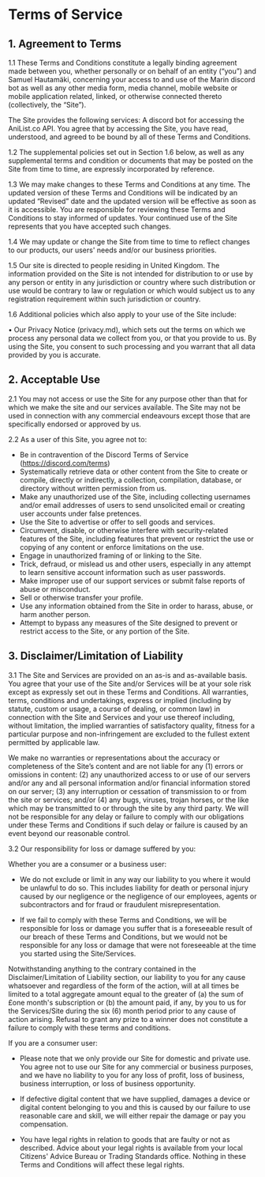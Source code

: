 # Terms of Service

## 1. Agreement to Terms

1.1 These Terms and Conditions constitute a legally binding agreement made between you, whether personally or on behalf of an entity (“you”) and Samuel Hautamäki, concerning your access to and use of the Marin discord bot as well as any other media form, media channel, mobile website or mobile application related, linked, or otherwise connected thereto (collectively, the “Site”).

The Site provides the following services: A discord bot for accessing the AniList.co API. You agree that by accessing the Site, you have read, understood, and agreed to be bound by all of these Terms and Conditions. 

1.2 The supplemental policies set out in Section 1.6 below, as well as any supplemental terms and condition or documents that may be posted on the Site from time to time, are expressly incorporated by reference.

1.3 We may make changes to these Terms and Conditions at any time. The updated version of these Terms and Conditions will be indicated by an updated “Revised” date and the updated version will be effective as soon as it is accessible. You are responsible for reviewing these Terms and Conditions to stay informed of updates. Your continued use of the Site represents that you have accepted such changes.

1.4 We may update or change the Site from time to time to reflect changes to our products, our users' needs and/or our business priorities.

1.5 Our site is directed to people residing in United Kingdom. The information provided on the Site is not intended for distribution to or use by any person or entity in any jurisdiction or country where such distribution or use would be contrary to law or regulation or which would subject us to any registration requirement within such jurisdiction or country.

1.6 Additional policies which also apply to your use of the Site include:

• Our Privacy Notice (privacy.md), which sets out the terms on which we process any personal data we collect from you, or that you provide to us. By using the Site, you consent to such processing and you warrant that all data provided by you is accurate.

## 2. Acceptable Use

2.1 You may not access or use the Site for any purpose other than that for which we make the site and our services available. The Site may not be used in connection with any commercial endeavours except those that are specifically endorsed or approved by us.

2.2 As a user of this Site, you agree not to:
- Be in contravention of the Discord Terms of Service (https://discord.com/terms)
- Systematically retrieve data or other content from the Site to create or compile, directly or indirectly, a collection, compilation, database, or directory without written permission from us.
- Make any unauthorized use of the Site, including collecting usernames and/or email addresses of users to send unsolicited email or creating user accounts under false pretences.
- Use the Site to advertise or offer to sell goods and services.
- Circumvent, disable, or otherwise interfere with security-related features of the Site, including features that prevent or restrict the use or copying of any content or enforce limitations on the use.
- Engage in unauthorized framing of or linking to the Site.
- Trick, defraud, or mislead us and other users, especially in any attempt to learn sensitive account information such as user passwords.
- Make improper use of our support services or submit false reports of abuse or misconduct.
- Sell or otherwise transfer your profile.
- Use any information obtained from the Site in order to harass, abuse, or harm another person.
- Attempt to bypass any measures of the Site designed to prevent or restrict access to the Site, or any portion of the Site.

## 3. Disclaimer/Limitation of Liability

3.1 The Site and Services are provided on an as-is and as-available basis. You agree that your use of the Site and/or Services will be at your sole risk except as expressly set out in these Terms and Conditions. All warranties, terms, conditions and undertakings, express or implied (including by statute, custom or usage, a course of dealing, or common law) in connection with the Site and Services and your use thereof including, without limitation, the implied warranties of satisfactory quality, fitness for a particular purpose and non-infringement are excluded to the fullest extent permitted by applicable law.

We make no warranties or representations about the accuracy or completeness of the Site’s content and are not liable for any (1) errors or omissions in content: (2) any unauthorized access to or use of our servers and/or any and all personal information and/or financial information stored on our server; (3) any interruption or cessation of transmission to or from the site or services; and/or (4) any bugs, viruses, trojan horses, or the like which may be transmitted to or through the site by any third party. We will not be responsible for any delay or failure to comply with our obligations under these Terms and Conditions if such delay or failure is caused by an event beyond our reasonable control.

3.2 Our responsibility for loss or damage suffered by you:

Whether you are a consumer or a business user: 

- We do not exclude or limit in any way our liability to you where it would be unlawful to do so. This includes liability for death or personal injury caused by our negligence or the negligence of our employees, agents or subcontractors and for fraud or fraudulent misrepresentation.

- If we fail to comply with these Terms and Conditions, we will be responsible for loss or damage you suffer that is a foreseeable result of our breach of these Terms and Conditions, but we would not be responsible for any loss or damage that were not foreseeable at the time you started using the Site/Services.

Notwithstanding anything to the contrary contained in the Disclaimer/Limitation of Liability section, our liability to you for any cause whatsoever and regardless of the form of the action, will at all times be limited to a total aggregate amount equal to the greater of (a) the sum of £one month's subscription or (b) the amount paid, if any, by you to us for the Services/Site during the six (6) month period prior to any cause of action arising. Refusal to grant any prize to a winner does not constitute a failure to comply with these terms and conditions.

If you are a consumer user: 

- Please note that we only provide our Site for domestic and private use. You agree not to use our Site for any commercial or business purposes, and we have no liability to you for any loss of profit, loss of business, business interruption, or loss of business opportunity. 

- If defective digital content that we have supplied, damages a device or digital content belonging to you and this is caused by our failure to use reasonable care and skill, we will either repair the damage or pay you compensation.

- You have legal rights in relation to goods that are faulty or not as described. Advice about your legal rights is available from your local Citizens' Advice Bureau or Trading Standards office. Nothing in these Terms and Conditions will affect these legal rights.